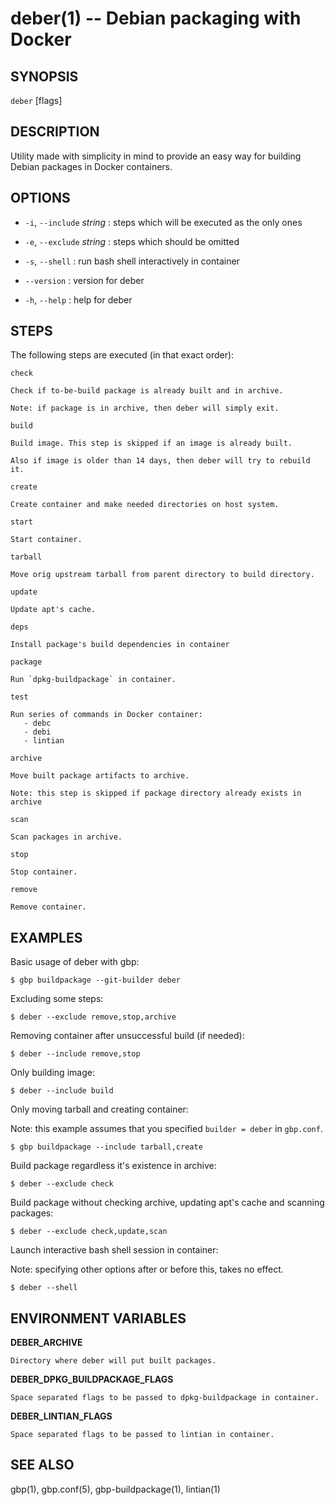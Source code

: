 deber(1) -- Debian packaging with Docker
=============================================

## SYNOPSIS

`deber` [flags]

## DESCRIPTION

Utility made with simplicity in mind to provide
an easy way for building Debian packages in
Docker containers.

## OPTIONS

 * `-i`, `--include` *string* :
  steps which will be executed as the only ones

 * `-e`, `--exclude` *string* :
  steps which should be omitted

 * `-s`, `--shell` :
  run bash shell interactively in container

 * `--version` :
  version for deber

 * `-h`, `--help` :
  help for deber

## STEPS

The following steps are executed (in that exact order):

`check`

    Check if to-be-build package is already built and in archive.

    Note: if package is in archive, then deber will simply exit.

`build`

    Build image. This step is skipped if an image is already built.

    Also if image is older than 14 days, then deber will try to rebuild it.

`create`

    Create container and make needed directories on host system.

`start`

    Start container.

`tarball`

    Move orig upstream tarball from parent directory to build directory.

`update`

    Update apt's cache.

`deps`

    Install package's build dependencies in container

`package`

    Run `dpkg-buildpackage` in container.

`test`

    Run series of commands in Docker container:
       - debc
       - debi
       - lintian

`archive`

    Move built package artifacts to archive.

    Note: this step is skipped if package directory already exists in archive

`scan`

    Scan packages in archive.

`stop`

    Stop container.

`remove`

    Remove container.

## EXAMPLES

Basic usage of deber with gbp:

    $ gbp buildpackage --git-builder deber

Excluding some steps:

    $ deber --exclude remove,stop,archive

Removing container after unsuccessful build (if needed):

    $ deber --include remove,stop

Only building image:

    $ deber --include build

Only moving tarball and creating container:

Note: this example assumes that you specified `builder = deber` in `gbp.conf`.

    $ gbp buildpackage --include tarball,create

Build package regardless it's existence in archive:

    $ deber --exclude check

Build package without checking archive, updating apt's cache and scanning packages:

    $ deber --exclude check,update,scan

Launch interactive bash shell session in container:

Note: specifying other options after or before this, takes no effect.

    $ deber --shell

## ENVIRONMENT VARIABLES

**DEBER_ARCHIVE**

    Directory where deber will put built packages.

**DEBER_DPKG_BUILDPACKAGE_FLAGS**

    Space separated flags to be passed to dpkg-buildpackage in container.

**DEBER_LINTIAN_FLAGS**

    Space separated flags to be passed to lintian in container.

## SEE ALSO

gbp(1), gbp.conf(5), gbp-buildpackage(1), lintian(1)